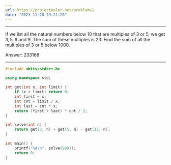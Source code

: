 ```yaml
---
url: https://projecteuler.net/problem=1
date: "2023-11-28 19:21:20"
---
```

---
If we list all the natural numbers below $10$ that are multiples of $3$ or $5$, we get $3, 5, 6$ and $9$. The sum of these multiples is $23$.
Find the sum of all the multiples of $3$ or $5$ below $1000$.

Answer: 233168

---
```cpp
#include <bits/stdc++.h>

using namespace std;

int get(int x, int limit) {
    if (x > limit) return 0;
    int first = x;
    int cnt = limit / x;
    int last = cnt * x;
    return (first + last) * cnt / 2;
}

int solve(int n) {
    return get(3, n) + get(5, n) - get(15, n);
}

int main() {
    printf("%d\n", solve(999));
    return 0;
}
```
